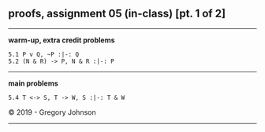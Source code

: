 ## proofs, assignment 05 (in-class) [pt. 1 of 2]

---

**warm-up, extra credit problems**

~~~{.ProofChecker .JohnsonSL options="fonts tabindent render" guides="fitch" points="2" late-credit="1"}
5.1 P v Q, ~P :|-: Q
5.2 (N & R) -> P, N & R :|-: P  
~~~

---

**main problems**

~~~{.ProofChecker .JohnsonSL options="fonts tabindent render" guides="fitch" points="25" late-credit="19"}
5.4 T <-> S, T -> W, S :|-: T & W
~~~

<p>&copy; 2019 - <script>document.write(new Date().getFullYear())</script> Gregory Johnson</p>

---

